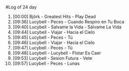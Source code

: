 #Log of 24 day

1. [00:00] Björk - Greatest Hits - Play Dead
1. [09:36] Lucybell - Peces - Cuando Respiro en Tu Boca
1. [09:40] Lucybell - Salvame la Vida - Sálvame La Vida
1. [09:44] Lucybell - Viajar - Hacia el Cielo
1. [09:45] Lucybell - Peces - Tú
1. [09:46] Lucybell - Viajar - Hacia el Cielo
1. [09:47] Lucybell - Peces - Tú
1. [09:48] Lucybell - Lucybell - Flotar Es Caer
1. [09:53] Lucybell - Sesion Futura - Vete
1. [09:57] Lucybell - Peces - Lunas
